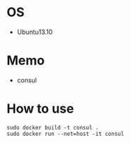 # OS
 * Ubuntu13.10

# Memo
* consul

# How to use
```shell
sudo docker build -t consul .
sudo docker run --net=host -it consul
```
